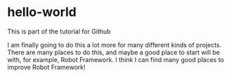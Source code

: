 # hello-world
This is part of the tutorial for Github

I am finally going to do this a lot more for many different kinds of projects.  There are many places to do this, and maybe a good place to start will be with, for example, Robot Framework.  I think I can find many good places to improve Robot Framework!
